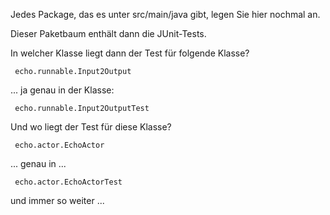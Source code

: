 Jedes Package, das es unter src/main/java gibt,
legen Sie hier nochmal an.

Dieser Paketbaum enthält dann die JUnit-Tests.

In welcher Klasse liegt dann der Test für folgende Klasse?

     echo.runnable.Input2Output

... ja genau in der Klasse:

     echo.runnable.Input2OutputTest

Und wo liegt der Test für diese Klasse?

     echo.actor.EchoActor

... genau in ...

     echo.actor.EchoActorTest

und immer so weiter ...